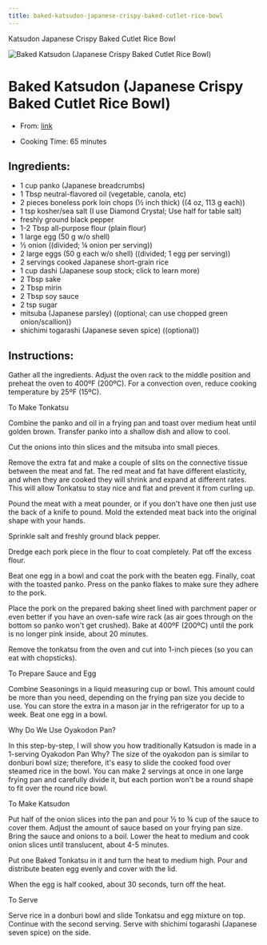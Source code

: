 ```yaml
---
title: baked-katsudon-japanese-crispy-baked-cutlet-rice-bowl
---
```


Katsudon Japanese Crispy Baked Cutlet Rice Bowl

![Baked Katsudon (Japanese Crispy Baked Cutlet Rice
Bowl)](https://www.justonecookbook.com/wp-content/uploads/2020/05/Baked-Katsudon-9603-I.jpg)

# Baked Katsudon (Japanese Crispy Baked Cutlet Rice Bowl)

- From: [link](https://www.justonecookbook.com/baked-katsudon/.md)

- Cooking Time: 65 minutes

## Ingredients:

- 1 cup panko (Japanese breadcrumbs)
- 1 Tbsp neutral-flavored oil (vegetable, canola, etc)
- 2 pieces boneless pork loin chops (½ inch thick) ((4 oz, 113 g
  each))
- 1 tsp kosher/sea salt (I use Diamond Crystal; Use half for table
  salt)
- freshly ground black pepper
- 1-2 Tbsp all-purpose flour (plain flour)
- 1 large egg (50 g w/o shell)
- ½ onion ((divided; ¼ onion per serving))
- 2 large eggs (50 g each w/o shell) ((divided; 1 egg per serving))
- 2 servings cooked Japanese short-grain rice
- 1 cup dashi (Japanese soup stock; click to learn more)
- 2 Tbsp sake
- 2 Tbsp mirin
- 2 Tbsp soy sauce
- 2 tsp sugar
- mitsuba (Japanese parsley) ((optional; can use chopped green
  onion/scallion))
- shichimi togarashi (Japanese seven spice) ((optional))

## Instructions:

Gather all the ingredients. Adjust the oven rack to the middle position
and preheat the oven to 400ºF (200ºC). For a convection oven, reduce
cooking temperature by 25ºF (15ºC).

To Make Tonkatsu

Combine the panko and oil in a frying pan and toast over medium heat
until golden brown. Transfer panko into a shallow dish and allow to
cool.

Cut the onions into thin slices and the mitsuba into small pieces.

Remove the extra fat and make a couple of slits on the connective tissue
between the meat and fat. The red meat and fat have different
elasticity, and when they are cooked they will shrink and expand at
different rates. This will allow Tonkatsu to stay nice and flat and
prevent it from curling up.

Pound the meat with a meat pounder, or if you don't have one then just
use the back of a knife to pound. Mold the extended meat back into the
original shape with your hands.

Sprinkle salt and freshly ground black pepper.

Dredge each pork piece in the flour to coat completely. Pat off the
excess flour.

Beat one egg in a bowl and coat the pork with the beaten egg. Finally,
coat with the toasted panko. Press on the panko flakes to make sure they
adhere to the pork.

Place the pork on the prepared baking sheet lined with parchment paper
or even better if you have an oven-safe wire rack (as air goes through
on the bottom so panko won\'t get crushed). Bake at 400ºF (200ºC) until
the pork is no longer pink inside, about 20 minutes.

Remove the tonkatsu from the oven and cut into 1-inch pieces (so you can
eat with chopsticks).

To Prepare Sauce and Egg

Combine Seasonings in a liquid measuring cup or bowl. This amount could
be more than you need, depending on the frying pan size you decide to
use. You can store the extra in a mason jar in the refrigerator for up
to a week. Beat one egg in a bowl.

Why Do We Use Oyakodon Pan?

In this step-by-step, I will show you how traditionally Katsudon is made
in a 1-serving Oyakodon Pan Why? The size of the oyakodon pan is similar
to donburi bowl size; therefore, it\'s easy to slide the cooked food
over steamed rice in the bowl. You can make 2 servings at once in one
large frying pan and carefully divide it, but each portion won\'t be a
round shape to fit over the round rice bowl.

To Make Katsudon

Put half of the onion slices into the pan and pour ½ to ¾ cup of the
sauce to cover them. Adjust the amount of sauce based on your frying pan
size. Bring the sauce and onions to a boil. Lower the heat to medium and
cook onion slices until translucent, about 4-5 minutes.

Put one Baked Tonkatsu in it and turn the heat to medium high. Pour and
distribute beaten egg evenly and cover with the lid.

When the egg is half cooked, about 30 seconds, turn off the heat.

To Serve

Serve rice in a donburi bowl and slide Tonkatsu and egg mixture on top.
Continue with the second serving. Serve with shichimi togarashi
(Japanese seven spice) on the side.
